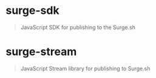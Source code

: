 
# surge-sdk

> JavaScript SDK for publishing to the Surge.sh

# surge-stream

> JavaScript Stream library for publishing to Surge.sh